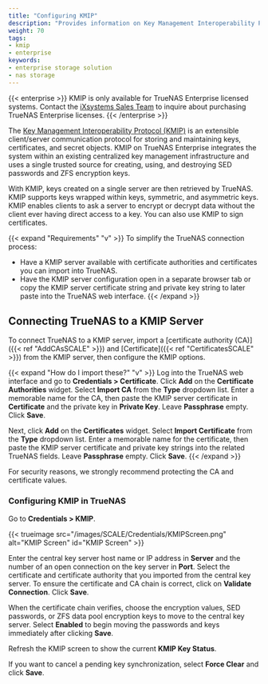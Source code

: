 ```yaml
---
title: "Configuring KMIP"
description: "Provides information on Key Management Interoperability Protocol (KMIP) in TrueNAS. Describes how to configure KMIP on TrueNAS Enterprise." 
weight: 70
tags:
- kmip
- enterprise
keywords:
- enterprise storage solution
- nas storage 
---
```


{{< enterprise >}}
KMIP is only available for TrueNAS Enterprise licensed systems.
Contact the [iXsystems Sales Team](mailto:sales@ixsystems.com) to inquire about purchasing TrueNAS Enterprise licenses.
{{< /enterprise >}}



The [Key Management Interoperability Protocol (KMIP)](https://docs.oasis-open.org/kmip/spec/v1.1/os/kmip-spec-v1.1-os.html) is an extensible client/server communication protocol for storing and maintaining keys, certificates, and secret objects.
KMIP on TrueNAS Enterprise integrates the system within an existing centralized key management infrastructure and uses a single trusted source for creating, using, and destroying SED passwords and ZFS encryption keys.

With KMIP, keys created on a single server are then retrieved by TrueNAS. 
KMIP supports keys wrapped within keys, symmetric, and asymmetric keys.
KMIP enables clients to ask a server to encrypt or decrypt data without the client ever having direct access to a key.
You can also use KMIP to sign certificates.

{{< expand "Requirements" "v" >}}
To simplify the TrueNAS connection process:

* Have a KMIP server available with certificate authorities and certificates you can import into TrueNAS. 
* Have the KMIP server configuration open in a separate browser tab or copy the KMIP server certificate string and private key string to later paste into the TrueNAS web interface.
{{< /expand >}}

## Connecting TrueNAS to a KMIP Server

To connect TrueNAS to a KMIP server, import a [certificate authority (CA)]({{< ref "AddCAsSCALE" >}}) and [Certificate]({{< ref "CertificatesSCALE" >}}) from the KMIP server, then configure the KMIP options.

{{< expand "How do I import these?" "v" >}}
Log into the TrueNAS web interface and go to **Credentials > Certificate**. 
Click **Add** on the **Certificate Authorities** widget. 
Select **Import CA** from the **Type** dropdown list. 
Enter a memorable name for the CA, then paste the KMIP server certificate in **Certificate** and the private key in **Private Key**. 
Leave **Passphrase** empty. 
Click **Save**.

Next, click **Add** on the **Certificates** widget. 
Select **Import Certificate** from the **Type** dropdown list. 
Enter a memorable name for the certificate, then paste the KMIP server certificate and private key strings into the related TrueNAS fields. 
Leave **Passphrase** empty. 
Click **Save**.
{{< /expand >}}

For security reasons, we strongly recommend protecting the CA and certificate values.

### Configuring KMIP in TrueNAS

Go to **Credentials > KMIP**.

{{< trueimage src="/images/SCALE/Credentials/KMIPScreen.png" alt="KMIP Screen" id="KMIP Screen" >}}

Enter the central key server host name or IP address in **Server** and the number of an open connection on the key server in **Port**.
Select the certificate and certificate authority that you imported from the central key server.
To ensure the certificate and CA chain is correct, click on **Validate Connection**. Click **Save**.

When the certificate chain verifies, choose the encryption values, SED passwords, or ZFS data pool encryption keys to move to the central key server.
Select **Enabled** to begin moving the passwords and keys immediately after clicking **Save**.

Refresh the KMIP screen to show the current **KMIP Key Status**.

If you want to cancel a pending key synchronization, select **Force Clear** and click **Save**.
